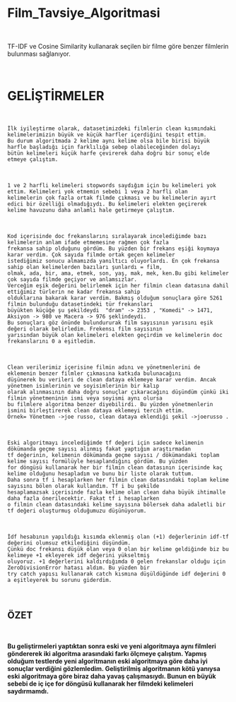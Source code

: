 # Film_Tavsiye_Algoritmasi

<br/>

TF-IDF ve Cosine Similarity kullanarak seçilen bir filme göre benzer filmlerin bulunması sağlanıyor.

<br/>

# GELİŞTİRMELER

<br/>

```
İlk iyileştirme olarak, datasetimizdeki filmlerin clean kısmındaki kelimelerimizin büyük ve küçük harfler içerdiğini tespit ettim. 
Bu durum algoritmada 2 kelime aynı kelime olsa bile birisi büyük harfle başladığı için farklılığa sebep olabileceğinden dolayı 
bütün kelimeleri küçük harfe çevirerek daha doğru bir sonuç elde etmeye çalıştım.
```

<br/>

```
1 ve 2 harfli kelimeleri stopwords saydığım için bu kelimeleri yok ettim. Kelimeleri yok etmemin sebebi 1 veya 2 harfli olan 
kelimelerin çok fazla ortak filmde çıkması ve bu kelimelerin ayırt edici bir özelliği olmadığıydı. Bu kelimeleri elekten geçirerek 
kelime havuzunu daha anlamlı hale getirmeye çalıştım.
```

<br/>

```
Kod içerisinde doc frekanslarını sıralayarak incelediğimde bazı kelimelerin anlam ifade etmemesine rağmen çok fazla 
frekansa sahip olduğunu gördüm. Bu yüzden bir frekans eşiği koymaya karar verdim. Çok sayıda filmde ortak geçen kelimeler 
istediğimiz sonucu almamızda yanıltıcı oluyorlardı. En çok frekansa sahip olan kelimelerden bazıları şunlardı = film, 
olmak, ada, bir, ama, etmek, son, yaş, mak, mek, ken.Bu gibi kelimeler çok sayıda filmde geçiyor ve anlamsızlar. 
Verceğim eşik değerini belirlemek için her filmin clean datasına dahil ettiğimiz türlerin ne kadar frekansa sahip 
olduklarına bakarak karar verdim. Bakmış olduğum sonuçlara göre 5261 filmin bulunduğu datasetindeki tür frekansları
büyükten küçüğe şu şekildeydi  "dram" -> 2353 , "Komedi" -> 1471,   Aksiyon -> 980 ve Macera -> 976 şeklindeydi. 
Bu sonuçları göz önünde bulundururak film sayısının yarısını eşik değeri olarak belirledim. Frekensı film sayısının 
yarısından büyük olan kelimeleri elekten geçirdim ve kelimelerin doc frekanslarını 0 a eşitledim.
```

<br/>

```
Clean verilerimiz içerisine filmin adını ve yönetmenlerini de eklemenin benzer filmler çıkmasına katkıda bulunacağını 
düşünerek bu verileri de clean dataya eklemeye karar verdim. Ancak yönetmen isimlerinin ve soyisimlerinin bir kalıp 
olarak alınmasının daha doğru sonuçlar çıkaracağını düşündüm çünkü iki filmin yönetmeninin ismi veya soyismi aynı olursa 
bu filmlere algoritma benzer diyebilirdi. Bu yüzden yönetmenlerin ismini birleştirerek clean dataya eklemeyi tercih ettim.
Örnek= Yönetmen ->joe russo, clean dataya eklendiği şekil ->joerusso . 
```

<br/>

```
Eski algoritmayı incelediğimde tf değeri için sadece kelimenin dökümanda geçme sayısı alınmış fakat yaptığım araştırmadan 
tf değerinin, kelimenin dökümanda geçme sayısı / dökümandaki toplam kelime sayısı formülüyle hesaplandığını gördüm. Bu yüzden 
for döngüsü kullanarak her bir filmin clean datasının içerisinde kaç kelime olduğunu hesapladım ve bunu bir liste olarak tuttum.
Daha sonra tf i hesaplarken her filmin clean datasındaki toplam kelime sayısını bölen olarak kullandım. Tf i bu şekilde 
hesaplamazsak içerisinde fazla kelime olan clean daha büyük ihtimalle daha fazla önerilecektir. Fakat tf i hesaplarken 
o filmin clean datasındaki kelime sayısına bölersek daha adaletli bir tf değeri oluşturmuş olduğumuzu düşünüyorum.
```

<br/>

```
İdf hesabının yapıldığı kısımda eklenmiş olan (+1) değerlerinin idf-tf değerini olumsuz etkilediğini düşündüm. 
Çünkü doc frekansı düşük olan veya 0 olan bir kelime geldiğinde biz bu kelimeye +1 ekleyerek idf değerini yükseltmiş
oluyoruz. +1 değerlerini kaldırdığımda 0 gelen frekanslar olduğu için ZeroDivisionError hatası aldım. Bu yüzden bir 
try catch yapısı kullanarak catch kısmına düşüldüğünde idf değerini 0 a eşitleyerek bu sorunu giderdim.
```
<br/>

## ÖZET

<br/>

**Bu geliştirmeleri yaptıktan sonra eski ve yeni algoritmaya aynı filmleri göndererek iki algoritma arasındaki farkı ölçmeye çalıştım. Yapmış olduğum testlerde yeni algoritmanın eski algoritmaya göre daha iyi sonuçlar verdiğini gözlemledim. Geliştirilmiş algoritmanın kötü yanıysa eski algoritmaya göre biraz daha yavaş çalışmasıydı. Bunun en büyük sebebi de iç içe for döngüsü kullanarak her filmdeki kelimeleri saydırmamdı.**

